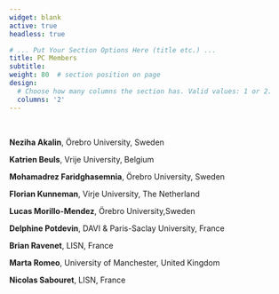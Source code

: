 ```yaml
---
widget: blank
active: true
headless: true

# ... Put Your Section Options Here (title etc.) ...
title: PC Members
subtitle:
weight: 80  # section position on page
design:
  # Choose how many columns the section has. Valid values: 1 or 2.
  columns: '2'
---
```

<br />

**Neziha Akalin**, Örebro University, Sweden

**Katrien Beuls**, Vrije University, Belgium

**Mohamadrez Faridghasemnia**, Örebro University, Sweden

**Florian Kunneman**, Virje University, The Netherland

**Lucas Morillo-Mendez**, Örebro University,Sweden

**Delphine Potdevin**, DAVI & Paris-Saclay University, France

**Brian Ravenet**, LISN, France

**Marta Romeo**, University of Manchester, United Kingdom

**Nicolas Sabouret**, LISN,  France



